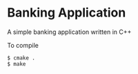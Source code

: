 # Banking Application
A simple banking application written in C++

To compile
````
$ cmake .
$ make
````